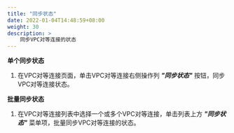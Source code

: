 ```yaml
---
title: "同步状态"
date: 2022-01-04T14:48:59+08:00
weight: 30
description: >
    同步VPC对等连接的状态
---
```



**单个同步状态**

1. 在VPC对等连接页面，单击VPC对等连接右侧操作列 **_"同步状态"_** 按钮，同步VPC对等连接状态。

**批量同步状态**

1. 在VPC对等连接列表中选择一个或多个VPC对等连接，单击列表上方  **_"同步状态"_** 菜单项，批量同步VPC对等连接的状态。